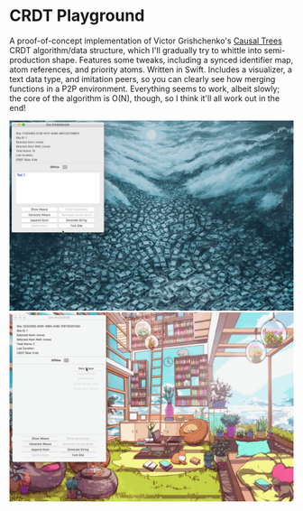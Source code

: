 # CRDT Playground

A proof-of-concept implementation of Victor Grishchenko's [Causal Trees][trees] CRDT algorithm/data structure, which I'll gradually try to whittle into semi-production shape. Features some tweaks, including a synced identifier map, atom references, and priority atoms. Written in Swift. Includes a visualizer, a text data type, and imitation peers, so you can clearly see how merging functions in a P2P environment. Everything seems to work, albeit slowly; the core of the algorithm is O(N), though, so I think it'll all work out in the end!

<img src="Demo.gif" />

<img src="Demo2.gif" />

[trees]: https://ai2-s2-pdfs.s3.amazonaws.com/6534/c371ef78979d7ed84b6dc19f4fd529caab43.pdf
